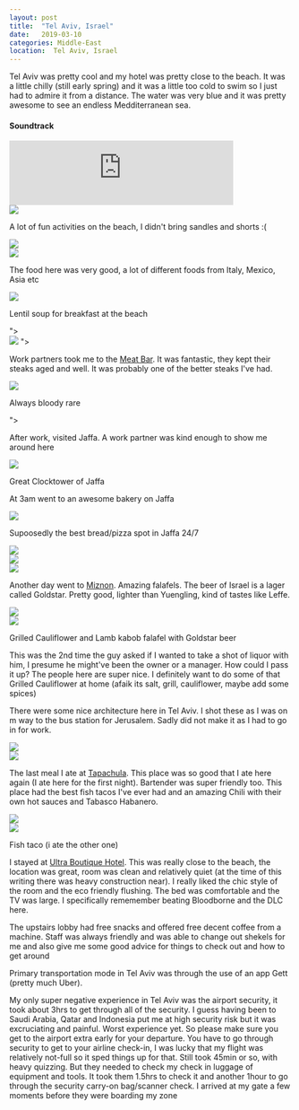 ```yaml
---
layout: post
title:  "Tel Aviv, Israel"
date:   2019-03-10
categories: Middle-East
location:  Tel Aviv, Israel
---
```


Tel Aviv was pretty cool and my hotel was pretty close to the beach. It was a little chilly (still early spring) and it was a little too cold to swim so I just had to admire it from a distance. The water was very blue and it was pretty awesome to see an endless Medditerranean sea.

<div class="center">
<h4>Soundtrack</h4>
<iframe width="400vw" height="115" src="https://www.youtube.com/embed/C_GUj12tdtA" frameborder="0" allow="accelerometer; autoplay; encrypted-media; gyroscope; picture-in-picture" allowfullscreen></iframe>
</div>

<div class="post-image">
<img src="https://lh3.googleusercontent.com/ydvOAwIsRo5fW_TIO01CAx0seULHm3umZGbTzcw34pJb7bN0v-0Iw1PEQQ4sAXLmx5CTjn1c5hyDd3bkDGK3m29eDP4SSxqkYjhZ9xcTxv6e5-xxWNq66WZwG89an05i9Cg55DJAR8gM5sof-K9MIDNyd-W-ZVR--DQyzDFQHO_m_71Ic1sdh5FX7wQsR9Gqc_Q0tWkh0Lbh1l2RvOZwxbnh1lseTWvR6e3ewuiCGV6tFhgHaK81MhihVw84SCDdeoxRRhdCpdV25FvM7KSkymoontl_QQNBSlqOpFNbcsSoOsh0BL2letwr7U7LCqfAXjP1gEbIBXUt1XSbkgc1F48N4ItDiGGz3649fpEFdo5SGSjewjIujUL2PgGU4jXy0Yh_EkTsRNG7z5u7o31ODoRitambfA3kNLn-oELbps2FxehAPilwqixL1kFuJwFyx96gRruQXtjBUa7RhYsgmkbDJM-ZK4_vPD_tHKMp7BCRwXFuRKMlE56QC2uwgjv2uSoxBFlB1bVMausrth2tYtdklhV0t1DiDkSKq6yPfzMu0bcXSHXyU3Ir42d5uk4d18uwTKbv0pHNWkySOXAmh0jT_GHUo1KDaPWLewDzWKfdMVmbAAV5YggRzF2Q-VkOMF1oCDFXixeaJoUZYeIochrkDiFhsEuW81OH-200XbgTIv9LmpMk1CYq27336U_Qe58dnBNsVpFEmLnuH-o=w1544-h1158-no"/>
<p class="post-image-caption">
A lot of fun activities on the beach, I didn't bring sandles and shorts :(
  </p>
</div>
<div class="post-image">
<img src="https://lh3.googleusercontent.com/J3A4cXaVlVcvpMQjJ2SularqT4IZfLZ19_hSbQtbWQSyY8kmouqDDUEtAsyguw-zyHho0Ja2qf2AyDwj4LwWf-IF98zlmVzMV13Ct7dlfXKftX_LTKBMAksEFAK-gSHuedzm6SKlaZYJzGMT2cHtWUSK88Nx8O7VPNinRhXYp5rrIPYYKkoiNVASbTf-vtrvJ0dD11et5rfRCZq3_Pz00JU5UiDz8dHrV9OBq2lhgyOQAqWq_kq8i4mDHsYFyb0uOg5JVdwqtS9adIdTMAkBJadF7I5HTtzSgpFBUuRPW4II2wiUUiusCbfUlQ00uJo7NHdsm9VrOnxAK9Tha0jF70aIOOfLcr31oHJyMxd06W6aPPExOwU_JIalo1cOM8YzMdTybPF6QdRmXLJfyDRf6lcRt7KQLIvcNPbUQMWvB1bSH9PYAfl3SzFgR3kJllgPXNKjh2KHBBPRpHlA4ya5g4fqwpmsQeoqnKi9c1JwUVjFlV_0xgmONrwj-k-BC8i62rg3kwLhQaW7pjqT69wpoPiPMCRDxdsIxYzDyHKSickIREOx00ovD44WPVPY_OU9ryFUYR1dYPh_CN5b6FWImoTfNkX65Wq7uhvlIKz50K2qp78GbIfKcibbQZ76c0KLehOJmMNIns9-tkkgDhk6f5fOcUgrU--jOGbwcI1EgStz0oPyT-Yei6CVj52NDs44312Vptl8lXqbkBxjaaE=w1544-h1158-no
"></div>


<div class="post-image">
<img src="https://lh3.googleusercontent.com/sJINuu4APcnxUrraqeCvRyM3EZjRyk-wf3ElxtJsEGGSIaP8ytsavwbdCSKzOalDDFFWFzNL3CdRkvwKfDVRAE5Ahy_c1cX4HodllKP3j7_J0LWQ-VJhXovvlpIcZVVR4MjWG9N4fA7ImFdHt_iBa2QdK0CpF_q2A5g4pRisHJIoipfsGJEm2rDx-cVQjBsDHL5wV-x2cd5X1qB9Ct8wqDlwHJeV8ALsTqYhG8ShwSPewzFovCQh6j6NeZrHS7s9lDzYceIscI486Pp9omn2RdiB-XF6riN_o9E9WzqJXx765HjmjW_ZVzsojNtme0sMSUBVZpICXKRGqv2EQOTO3MRNK8cEhfEXUxxEmiOKQ3xI_A_633gDAyD3zaqzSjTB_HNG9MjWsY3GADGDW2rO_0UDn9IA4Q7ih-sFaP8eC5-gr55uLaoDEI8yWqEotMfwrnt98P23pjh6b_aPYA7XaffuWMBDR56nzoPH6yS-Qk1K8RyAxYUSSrMLxG6IudJ7iS5HDXo4UVI7lQGSd8MWVBc0oqv7E9dFunYpSqwXnzSKPBI9K9B2oDhRCeog0Lm-oZf4kMrn_qhRM2BXRtD5spNpKfzV6LbO8hjtlQFg1yonoDH32gz7hsLNXEzc7CQb46Mah_D3gyfmj01i-k9V9UrlkgtrnYOe2JK-5mX1IwXkUPG_5qIfNYOPhx_Eab04ZadrkS5LiUahbWbxuJM=w1544-h1158-no
"></div>







<p> The food here was very good, a lot of different foods from Italy, Mexico, Asia etc</p>
<div class="post-image">
<img src="https://lh3.googleusercontent.com/9EEhtO05wbPPI4k0khd8SckJj0RoGampVDm4Wp83ileJ4_5sm_LcnqxCgBTQfkb9eW5YY0ZbEAyNOwVYvlxetQB1pEXwk74SfBCE4jcjoYJFD0P-igejOe4UzbqypYQhNSEfp6V-bhiAHCQ78htFNWhu7zCVvDc-IL_KlKZ3LsDB3BQsNBF5yp4cobn13WpsgBZocGR7nOIkm12biPLsmZiDCNavkagEQEJvdOuA7uQJ7VMsZHKuv5EMV8sE_E_3yYbmOXGbqw5289Sr4KgKwHevGTvpFH39QZKBn8QcR2iMihLKhXcrhaegxyvZaRE5ewwYL8vox-mHKtRmck-zghYExz-H7X3ikDSaRQM4d8XqSyIk93vVuffcgS2K2Q4a3eYH4WI_TK61d4WuQn6EIppiyMrhKOmZWhgImUQZwh2pasN0McCvT3EHYilzX0e3P_CtTGbgDqTwfKVPIYu82jB6eWRe-SPX-OegNUZFMmMYoLKgMitAWk6TuBrgNks3Vn37a3NdJ6g9UXG56QwEtET9D4s6rW_lgvb4gsrPMs5iu8JdMb9cJIbBjmcgRghjSYt_uE_RzmQk-MDMdtmdpHqKN4OH8IRRWosj9Iw4VOLRU_S6NcPsNwKjaAnaToFKDhLiYD4U1gevZmCCCICoZWDcxI34SP0m0_WxglEXLFCXiNRt3rWTQLfH3ycxN57R66qZj7hYuF0ypTImHu8=w1544-h1158-no"/>
<p class="post-image-caption">
Lentil soup for breakfast at the beach</p>
"></div>




<div class="post-image">
<img src="https://lh3.googleusercontent.com/gL9WPRrfmgvMcKInmY4B6EEqe7Rf4QHYmEDVoXQ5jgqw-fcrEZB7bnAXuGKp47VE25ZOEBfJ3_R7TxOKPRZdcGrLaVWh9jJmVD1f4DKXDiOiyCizR0xBM-f3KOCBDeoaiOtROlsGdP07Xtv20KT_CqPZDvCZOXEyLIZxiKufbxAWbDRbNudinWAFijrxPfQBpfWt4OqIu0l_y81PM1LCMxOTyh2kbCVoK5YXP5HnkUzschYdgEZ7OYfoZaV1TqXXQIHnGr10kXuXginkaZNDN-_k5o08OuH0IweolCONvBHdRivZ8oVQ8CgKFfiSNqnZ899qkgnyQuMlS4wX25E1DAv3mN-qObiXeKBQZdTaJYA3b8mLHiJ3yi6yI7KCzxvjP_q2CS7tXvQsMuIo6jK22m2i-D0xxp75Q-esZFAQcjLaY8Xp9cF9SltZpjjaxZt_xmUvnDfwM4eZhzxx7SHiTSlXlEt4OOMM8DOW5t5YYFOsesMR8x5P8nCBpQPpmd0b9jeVyrNI8YktAgicjVo09LSLgkCQGV2qdKbvtwpPL2WoaQvij9x6GhDbic89coRtA2K3IX47KmlCZN08E7nBi6jjjdyQDz9-kEuFJvMFunUp3kARglVy3Y3iYr3xDNnrgjfuayTwpwNpujRyFshXXCHl4pQWuumIUy3w6Bw4SsQh5WBFaFkMWBQxGzIoR0JlbUIdynKd7dO4t4EA14o=w1544-h1158-no"/>
"></div>



<p>Work partners took me to the <a href="http://www.meatbar.co.il/english/">Meat Bar</a>. It was fantastic, they kept their steaks aged and well. It was probably one of the better steaks I've had.</p>


<div class="post-image">
<img src="https://lh3.googleusercontent.com/OVMp8nhKAOhHWaIzEuujfjFwUxmjRLDKUwg1gvUpJjvbs1ZRwpyASwqdk_Y1cjrwsYBEkJT5Z8NEiIOh6IsuvH6TXJHaHkUrWzOZW2U16t5YY8DYCPa8Qw_-tEt7dlTwAYgXLI5f0l98ZhU_Cqypv49sQzoQGzvFERznlgv84MsloW6vl5tN9VaTCQXhW8oMjZ_LK9dSXdBN1p9rqe4DagmIdTpLx17PQapbioVeseujHMyE_nLZRbo4FlkbBoKaxUmn7oFUFDw_UczNrkbK0pqSBGr5s_-n3iWGdIBVyhP4wlpNiYPkP7noeNBXMOhb1m-it5Aegz7hLg70syMFPfNRxXKspORq6AW-AFcfV7Xerq7Uahgwy-RE7zeeyuArHDXAocAzcJZlWY9m7I--yadZn1Nnq9eixQKvokWabbsQhrH76EwI-I9PDtWZFZo1ihH9Oarm1lLw-Dirrv3BHSB-ahLbR-ba4Pi_q6DZ0yAS6odMAdybeg85x2JTkjdcHq5wIriXpl3Yp4Al5pWw-TWZx0zOuk7IwUSlkw7KvQ2GZw0FsNn5GOjnJ_RC4y7doreyPkvzJabm8W76BIgV1sSdxn_f60T5Pp_VTheb62V-Ow5mREcZVlCcID9-WxSZ7OzVdZItuFXNAzAHfIbZeF2PJG9AyBMjN-JKXlE-540f1s1vvX0ch6jNFkQ-HU9eOpfJQu0lZXFXgc5scEE=w1232-h1642-no"/>
<p class="post-image-caption">
Always bloody rare</p>
"></div>


<p>After work, visited Jaffa. A work partner was kind enough to show me around here</p>


<div class="post-image">
<img src="https://lh3.googleusercontent.com/1lUef1fp4upa88wOfaJfMYvAwilScOa0CzjPKC8B06M2zNYMqJKead-743VlfrwU6sQN_kRubA8Hd2A-yisxiHMOgM1OGiETZmMSFVv_m6hJPrFmmbLHTX3Et7wGy7o4YU5nfRcTlhv3fej6i5wGqKApQicyTTe5MFTqWK3UMXL3bK0g_uCzGEXpDmC1avRWbHnEGeZ1hmXLbgZloXHyPClDMbDBYOVByny2FqOfyf1SiKesVZK7zAsF2m2HhM_cavulIp6tdZAKND39CRpcNKH8nAP6SkDKTssxaWR5_YT9NDdWYz723Kn5NK8VYixptaHaQjoUVHCZnajprIdsu25Wi28TJO8ahH2VtO4h68iM98GjnWGF3CYwu4hIcne8mpB_7ifSaLdAJPm27T9JjPKTeqyvWRQUCfIZUxJTUSf-O18ZRM2lWScI4GNcDzvtKz8eYFJW5Own3tdYCoriqPN3eD0s3kSAmEt2rh6dQHOtdIjetYla98bL_WTvNmiqb9X7ItkRYQo5Ak835pbrvWlvqo4m4j6VkmtH8h9dM4g0Mhdm7JMSECNVQTLslUb45vR60DeiIv84ulYg9ZIrd7_AZmzkd3lljqShONTnuYoeXANLGD2PeMO3F71qYtpveWATlyez6-HKlX2LlOCDwGZgnVIMsLe06neDJwFGEZJCNpF-fqktudKtIvncO1euKkrTgc6YsO6Z4OvDoFY=w2190-h1642-no
"/>
<p class="post-image-caption">
Great Clocktower of Jaffa
</p>
</div>

<p>At 3am went to an awesome bakery on Jaffa</p>

<div class="post-image">
<img src="https://lh3.googleusercontent.com/hz38vlbIz6R8yGQb1kTPoWKtsVVDxAYmIKC8ZpXk7UqGNX_yFWyvIoVlhR5Y-sHCocE-BihCT_OaL72qSDoUS8nqbbbUtw5G8Z7iwgBMZeQSJXshH-d1EtSjCjx2BZB9pCAdfX1brxVWFsrgCINR4a7ZZNiIOv86MTVto6BcXCHrMQ13IttbrGrqiRd49zWnS0XIBK-HqOU4tIRzBTFSlDgt0q6NlNi-qYBDvkow5BKB9xcvOcfCNgg1VZIKsy6ik-fBRm_IvI8fugEXxABChPWfyrz2xY2SuPIr0zHlTdXDPeaxj6a4sB-FW4q--E4nsjQ22RNwh9ntPJsj0FJwqxz-pYfuXBe_oG0wq0fuBg7Th8OKA4s6eP79UsLwK5H56-zkIigZfbXuHujeEzFVBAoJd1KoivUu02EBXM2ppo0k9JasSn8yhU-BVe1fvjJ2pl16-oGh79t0nxriYsq1457E6998YbSScK5NpzRxrMm0P60b8WRvvHIRDlD3n9WLEGG4-2tela16qvUlMPTUSlYvoLG07LOrHV2wFrPuxqqfF8xNQJ1nz-N7jkQfSB6cxpypTTViJeUA9DsC-qRATXmL3WWtWkM6SHq286FGLYY5KY36I8GUFRBoJs442ZchuMsZxOYzpaJba1DqIzOJk5eJgk_tv0IMtQkM_Puer0n04xe53Z4wku34Re_wMlcYRwE-k75YjGTDLA3paW8=w2190-h1642-no
">
<p class="post-image-caption">
Supoosedly the best bread/pizza spot in Jaffa 24/7
</p></div>

<div class="post-image">
<img src="https://lh3.googleusercontent.com/2uYIkGjViBjwamiFjNVrH34fvjSU8Z3eT0EBGSzQl_ULkp017YVKqnJwRu5i2DdbZl0aNpY8OgQECnbNNhfhzxALF8mgCVWLOpNFRFS_rO5m3_jlLc9Cp9MkFi1EN8ojCO1rjGbX8vY_bL4ALZ0C0WmrDOJkIWCf2-8ADxowQM4eKIsUmjFi597zWoIu-TbLKoow3rS7Eo_ZDYIm1Ca7uLtsSnNQp7X4t-k0x9h69OFUbuwXXIg4xTqQOjzTa2k93-cE-bTnj5M6AVaHQF-RsbUbdjYn1xdbILWgUGKpIZFAu0RtksqR3MclhWnaW0O2IoQHsQiRgC4pnKjHgT0vE6xeOv_KLdDClTQPH-wB0ZFZsvW-0WPq1Dt40Uh4m7in1L0aEc6WVAjvKrdr6S5hSzT-Q4eExEIiEAsqmNce9SlLFaiaYE9XDl66Ffxz3aDFNPE9iACTlW0BjQpR5lOQLFmFFHwvhywE8JYZtkhDLGD4UkE9QIs3raCouwzt1U0CDkalVCyX_BWbwiVgK9o5VVMDeXDqp6nktPkfcsy1zFp8FBPyXDe9oiWe6plIwEPozEaaRqr5vWWfjtoGQbFGWlBrKAHe48u5irx-pmwx40Bo8OhxdCN8-QEkDrHJcXJtPLdRQthnW50q79IMT6Fx58qx-BCcxxeeX5aY8HeCtBlZxoCHjynmdYhEdG6QRNOjSE3vI7n3LZRv8zuEDNc=w2190-h1642-no
"></div>

<div class="post-image">
<img src="https://lh3.googleusercontent.com/mP_62btExdPA-P9Fm9u5Ry-wBrfUMEhSnMltRaptTnXR4IWYmHqFhbkiPsGy-sps2DQN_QOxMcPZEVlNwvGi7l1o1M9UD-aeH7GfzdnB31RQyd4XLk3NdEvijDjJ0Fxp0IePpvZXNeti31GvFaDA5F6fxCF8Tqp96_25mxmZn2Q6uQVyBIZzhogJZfqEuVWkM6rN7JFLKJxb6IjPcsS4X1-QdkLkQ1d975dmEhMNp8ZgusXgO-Pn1UGEBr9JnFUzhqIvEqtTV8HJ5qIMgNkTEv5o6RgU3_nZ5HoZT-7ABavbn0N_hEBihdhySF2l2QxNFSfb_OMR6AIXP8ALmxynnOXOr-u-HveyctwChT0w_nepLGNzs_ZZfPWVaPoPk3FijYY4SKh8RgBk03og9tm91-9pParaviEFdflfsrvXoKZ-Si-z0xEaTLoHrbPVI7gS4kzj9ZvpuKV8eYDD3kdwF2zlS24ELtaFv3fv5tGfEiKAy53jxg2GIZ4_ihlGBSKdOiHCHBsrMnvw-n4Q018CwDlC1PaCDLfuZJPPEDkYF-6rpbzMxPvwiNai5ElgSrGSzccj5a_2IuJK50A_7imxrDC3iQgv9YMMR6z7cOyo7WEpUEJpE5LiWIuADruMY8m8fX9XSzJ9i3FMIgvNpNNmT8mHWUowDi2zjYo4o63foMW1DVZonepxeZcIynETInxMkqyuaYbPfNJ8rtS9RMw=w2190-h1642-no
"></div>

<div class="post-image">
<img src="https://lh3.googleusercontent.com/ObuSV9H28e5g0qcvP4w2n4ffHWq1rCtfrDOEsv0bbZ21peKo8Apz1jZbY8qcD2QnKRq1_H36tzKzTQpK3kIw-uQvZh2b1LoQtDxKIKPm7NypYfH4dCULs3w4CP64iVfx7XwB1JKylHXtSSeokAJXG3LIrrC2grJ6YiYVv112QKUnzJeW14kcJIm6FjHwSR9HODlF5lRbYhGa04nuGhqCtiq7gB045bVJsTSrHoWwiXweroYB3m857E65UJp9npwLzoSdDpcg3McAtK6lpv1tI2D3rWRbeoZ31RO7nYed7Dj61iILiO7oDpGT2xsMua_3dd5o4L_RxIM60lZgI2rvdZQaZvL4FLOR-AmB41ani9lRHjDuQ7u54qU80X-k6FbdHVMk_O1R2RLOk1qhv7bsmaefzP4GyEV7q7ScHYWgtXc8TPoDrxwfRTB_ozRT9rHKU-PmlxucLYVRfgpX6TJ86KSYXkMbneog3R06BLFcHqrrrIShrF01Rgyp34ClFVeHnjUgSF5fgC7PiHG60-PDtjCGhBuvjCmb4hQJQivxzwysxGEQGlNaUKBEsdN1ApVkYIoJU16eTa4PWFsHvXVPlJua3SWRaNyzYaMfkTer-FH_36fag2lKIrywYmBtrvbeQl6jVUoDu1qryO27EIL_Z6-MwpHA7EV5bFkIfBxlDAeekKfwtag-HfK3AH-CEQZrcdjj2n8-us3Lyo5K7Dw=w2190-h1642-no
"></div>


<p>Another day went to <a href="https://www.tripadvisor.com/Restaurant_Review-g293984-d5539733-Reviews-Miznon-Tel_Aviv_Tel_Aviv_District.html" target="_blank">Miznon</a>. Amazing falafels. The beer of Israel is a lager called Goldstar. Pretty good, lighter than Yuengling, kind of tastes like Leffe.

<div class="post-image">
<img src="https://lh3.googleusercontent.com/C_dzvnQJfJeub_HKPlSAs3z8Et9g8B7xyXanFeMtNxjVvCf9SMIQxmI2SNXwkYvBebumNkHxKJ5ca-2XcoVIccOAxvMsd48-0O2EGgoiKC_wEezMc6MNHROWUYr9i04dqtV6zU4vT0ktfRc3eqMZWIDHWYjVaVputCf_xOKnDdziBK0NWDEkBzjtmtoTQvnegdsTL5bXaRoewj49qksxvz1GyqSxliToWrJ-k9hCUKOPbhwHLsbKnsNZjFbR91cCrJCiv7G5t2WBE0ufv5O3xzEgfqSyQp8WmQ61k3PkOGpf3Q0vGp8RFzz5QS9CXEr25Yl20bO7SIxrF3ItG8q9b-Rc4vEgA9wvx3-v-RsQyoZkP1avoh5aGHTcF8IL0lpONA3oFF3RrnxI3FJEBsdISOI3lI2ZInuC6BIOTaSoVs6otBeanXtfkkK4xeE6Id9xFCTCIK9QVRTpxY3HXOe-1lFvSFxCELoyLMJx5gki8K3z-LD_P_joTb8q_wqs2SCCC6ymw6kkxxfc6oifBhK1A1OqCG0Rfx8_1988jVQor1YoD8YxAUcuLmubAgahjFtzoG_-X5BRWPDBb5WQF_4_9354PErmZBQ6jLt8fpY-LKk1rYlCNCwJuXb2fPw7ij8OxqaTCw2WsuamSrpAselDxRNax7aXIUY84rXhDVp3sRsm_aykMbS0TlNhmxHklYuTKzuCbTjl7vAdSgvqgg8=w2190-h1642-no
"></div>

<div class="post-image">
<img src="https://lh3.googleusercontent.com/Ug9jRM4QQ6yWLMbim_kBl6OULa3bWT13pj77i6wku97F0ji5slCZA7pXgJ4n1QoY6KC7UgS_Jw5wgt3HijZvruwCIh6MuxQ_A20sCu3yPSmnfw6RK3zmCqGzrlLA37hujVOd3tDus6g9r-jieXliD4hfhNvcEAXQbgNEE-CY10z5gfq8GLoyKiWLuhKaulqfYNxhuTdgj0mP3z56VFklm-dXOTNarKiXqX8PnzM6RCq_TVvdjjDfTCDjH9wBhfl77tyha9DvWRisURodKdjS-xETparBjKNaJdLevKHQKBuFGZssLaNKD5vOctQcPfjYNuKkJdt7n38zavwJa_ibCgMWDeGX6wEnk2etmAsDGQugN7pMehtpicye9ejED9tbKrL1dn2SAR-7tqPn7IsJwcf4tPx6LaXG3vD7poIb_4R3C33PwnSaqQQ9QnwgwqCUHyCi-VdPPAXGpvCka-MsnYwXJx_k2eFxAWAvW9fulRLrw_iZ04m0DpxiK2LjAJW4M9o0fz93Z9aK39AwQuMigyuVSDWLDFfhDY9QDrRZsRDYnu9YXJTSJ1AOCNuzgp5AZMgD_Vx2W6uJujc4vZwS0hrnpYWw6bhL2ASf-q4xCumeEK7s25yaxTNFqbD8rxNPm-lWiQ2-2QfznGxwUIo4fax9auUkW34eRG12ldb3AlIzFEWnIKrBWWY11ciYYzVoyxUGBJn6_QFHUZaNsfk=w2190-h1642-no
">
<p class="post-image-caption">
Grilled Cauliflower and Lamb kabob falafel with Goldstar beer</p>
</div>

<p>This was the 2nd time the guy asked if I wanted to take a shot of liquor with him, I presume he might've been the owner or a manager. How could I pass it up? The people here are super nice. I definitely want to do some of that Grilled Cauliflower at home (afaik its salt, grill, cauliflower, maybe add some spices)</p>

<p>There were some nice architecture here in Tel Aviv. I shot these as I was on m way to the bus station for Jerusalem. Sadly did not make it as I had to go in for work.</p>

<div class="post-image">
<img src="https://lh3.googleusercontent.com/cGreyjIjooNPZ2M675J9K8TdivaRTlblWl6PY2zCROLUauoDfyLjVAMpF2xfHF351AF-GoYAeDhkQGWJdJY6d4H3wD5GfC---6-Xj7W6ei3vlOJz5TxEyA1ZjX1bMphQ3G_IdjqIZhdNCInn7VOpqR13KukAKn8K568oP7ifx8DU_lsq7G-YI4u1ositVK3SWQhsdzBHkKIDJDUmvdm_Crs9FqNtjqO0kihD7hSEeoE2kqQFRO0swXqd-Evxv88RI-FGcLLuldSYG0IpQCp9g2ESGqDqe92qeHWEIDZKAYaHXt7xllYB5Wr8pLD_bll5vVMCtDorXuxE4NH1piANam8cwY-gu_kemtRex3_6lXqlPMy5tz9bpSNCIgSGoLb5yCbZX-LCOMIVz55VRLaCFHBhemUKr40mH9qLcKYh46E3j2NtxGnekWw5UmE6NH3MH3Zk2jQyrehv12jb8vWa8GrVVN3sGDEuwCc8CHxr1AtutSPvAUl3gEhz9dPoFEf7TbEM1du9Ze7VgMm5h0EQeczkp4CePLx2YawqittyWwuT1PKIfyECCMgOKDTurHkDDVo8eKvQsMdvOny66bfvi0d3_GP2C20RJQ8y5SogCowOO6vkJZdD_99iF3HAnmzMFonjvey-XYVTNbIRH_ztRFzQOrfUVgLfMH2HWxZEg9oGCi1ujnJ4-r31okp9vpbADNiARBb9_d2VnMp1y9s=w2190-h1642-no
"></div>

<div class="post-image">
<img src="https://lh3.googleusercontent.com/TeKyK6KMP9MEYC1qo4xqmzBkgHXE5Ac28TPfHL20CTUhYDPIEdytWuI2IUmail-zo5jgSJ8JnV9kYltKhcBK-TUa-rgusFqzo4xD5c5zlkoWRsDIk6ORGeJoa1eUD6M00V9e_7d-0-Fgh2sSu_kseLI7o-t4f241OJnXXWKVznGkRhThrr9-mZVlAzdHLxBA1NU-HGrkyXAa4Gc9w6ZPYD-h2fmnuWl2JMDCNmyvOnnhzrn8CFDUVvuCF-_YEMLU4vZdznpPi_SotHFgMfDoI1RaAfBk2jZgfB7fI57bwad-z91Z40AgmWvYSW7vciDNMjDIy8ThphDGBa1VdD-AsTU6zAPB6tjPh4SPHGb_aloB8-hUfNXhzVAB9J6OXx1w9GKtebHp93HpGcpdMeUs2UuvMGziEzj7GBDfVvz6wdZ-e87yZzcbm4X1jefsMuoS9528JZgCwupTahuHQtZ3BkGibHRO_74uHzJYkRF67uVA46woz6dJTTZEKvDWrCaA-k99_hiJVq_e0KsT3-drboCloHrdNgtbpJ3ZSG0-bbbNEFFtYf8arDB56lTi3PN1p-xp5mf6A5JVSpKMEULBJa-YIeRrmlwyrKc5sG7hEMDbvj9CTkCdlMupXRfmmhhdgtyp8_43fx845_rJs3FrQt5cf7ZTVNkh6zNcOWZPZVGP7mj0uf3Klgo9M_-TA49yMNEmVpkYYtK1zp31TbU=w2190-h1642-no
"></div>

<p>The last meal I ate at <a href="https://www.tapachulatlv.com/"  target="_blank">Tapachula</a>. This place was so good that I ate here again (I ate here for the first night). Bartender was super friendly too. This place had the best fish tacos I've ever had and an amazing Chili with their own hot sauces and Tabasco Habanero.</p> 


<div class="post-image">
<img src="https://lh3.googleusercontent.com/TgJ1NT5dN6Yh991UqT6zP_ngOxiat-1NBSkbXpp0jouehDA53um9uuK_fbSr0Qt-GsVip9hYdny_qCm3gIdaRGjYIot77tTDZd75l2wY9I5uJ2DEYPcG0Z7_afM4KxnlhO8Cdcz3FYbqOQoksFAa1Wo___YB9yVJ9v57XwQ9DFBVgBGUy7laag0XN3r9yy1NvdPx_gRu_NEcRZGUp9pO2gG2eTJD-GQA8Adth-5344EBR8Ch3fAm9EexMg_q8aS8rAkuwW8Nd_YjIc_5yG53wmLGRwvD-TnxmezOamV0nSbqrFYmfoHVA_SyzhXafvR7VeWN26EWM0nH-2fJdOFKF3nT8hIVsOWM1R-qCJKebxoNrDzEqK4A7j-PXXaZbGlsXqXmDNxG550J_e6r6Ar05bxqtWBK0XRWO9dHptZWNQVgxBQCyJLr_j5-bZQi_3luyirlZiCsibP85dbyJPeRS4joM9jz8IZYC5ay5p-fxrNcUrpYZdOUWtuqfTzYpX79izCYnTePAqnjtHP6qIjtEeVSJWCs4bPHr73ml33BDoKLE-OOVmb1LbU2EVEIGBIPtoE5qAWMqxPCVwd_mdhPCOcb-vTkJu9gsqhg9UMNh8xulXsJjq5pd7zsSmXFNO3SRjGf6RRmDvzIbX0XHDX5GNipOX97sQXtp7F_9eJJRgPi5iwWrsk2lUKYdy1bp7Ay9imaOSH4aNiYW0ZsYW8=w2190-h1642-no
"></div>


<div class="post-image">
<img src="https://lh3.googleusercontent.com/aSLC-AkvxHaryP-Eji46Sn_hfpCrMCCXdslL-zghYUHKDA9pNcgRTEWl5UCdOyPQE7mNiGKPhJ4l__qbAccmC5IcPT7E9l4NQqvwzKa7c3EGTTndQ5tdKTxfeyr6tEgsAmtL9w0Q4fR1RwJGlkHT19V_pL6HjIKAxPpoON9IThGuFr6YGbOQTJpBGz6kGfzi-5l7VHifevtrtYiVjqnNX3Dbfg4uuBWi6vVun3vADhKKbsMgH7Fg2jTwBTwWF6elox5h2Iu0uSxr-FKK1w9WcMB3HpEahljt_yq1MtPhND0LST27w1D75Gb5YcJh7cj-rjG7QR4u5_jSYXQdLrOWVJbghc0C-KS3r0__cKoCaVFgnd4yZkArgChwEMSKxM1ixUaiwVFBCvC9Z8wThcorCcUYkH4lDmWj2ZBOqykUSdEY8AbiUkywh-dn4agU8Qwkxb8NP1Mx3tNuy6saG9wypxDsyfla4K_L7PVZf6XMCLVjs7U8nxeaGdzdQPfOMZT_8NQ104PZmpk6Qp6b1QpcpDE4XUL4n06n2PruHu_9n8jDnjsMketznjK16dOShzF7Z-UE5AQr2HeYIWJbTEfyTrL4nAK30ULsS8GCOuSDEaRvVB3ZvHW1ycrEtJpwgXGA-g64zWiqAvGdx73le4cYtuNDObWZ3wqFNcUN3AtUtmuocqch67_r7usR5LK-ZwehB3FIiqzELI9hZkNmggM=w2060-h1544-no
">
<p class="post-image-caption">Fish taco (i ate the other one)</p>
</div>

I stayed at <a href="https://www.booking.com/hotel/il/ultra-tel-aviv.en-gb.html?aid=839822;label=booking-372b35c305cc4497a9528a00fd9f8d68;sid=6fa87001d859eca72917d9e361fcaa12;all_sr_blocks=181989302_114778433_0_2_0;checkin=2019-03-08;checkout=2019-03-14;dest_id=-781545;dest_type=city;dist=0;group_adults=2;hapos=20;highlighted_blocks=181989302_114778433_0_2_0;hp_group_set=0;hpos=20;room1=A%2CA;sb_price_type=total;sr_order=popularity;srepoch=1551837486;srpvid=64540dd6e334003d;type=total;ucfs=1&" target="_blank">Ultra Boutique Hotel</a>. This was really close to the beach, the location was great, room was clean and relatively quiet (at the time of this writing there was heavy construction near). I really liked the chic style of the room and the eco friendly flushing. The bed was comfortable and the TV was large. I specifically rememember beating Bloodborne and the DLC here.</p>

<p>The upstairs lobby had free snacks and offered free decent coffee from a machine. Staff was always friendly and was able to change out shekels for me and also give me some good advice for things to check out and how to get around</p>

<p>Primary transportation mode in Tel Aviv was through the use of an app Gett (pretty much Uber).</p>

<p>My only super negative experience in Tel Aviv was the airport security, it took about 3hrs to get through all of the security. I guess having been to Saudi Arabia, Qatar and Indonesia put me at high security risk but it was excruciating and painful. Worst experience yet. So please make sure you get to the airport extra early for your departure. You have to go through security to get to your airline check-in, I was lucky that my flight was relatively not-full so it sped things up for that. Still took 45min or so, with heavy quizzing. But they needed to check my check in luggage of equipment and tools. It took them 1.5hrs to check it and another 1hour to go through the security carry-on bag/scanner check. I arrived at my gate a few moments before they were boarding my zone</p>
